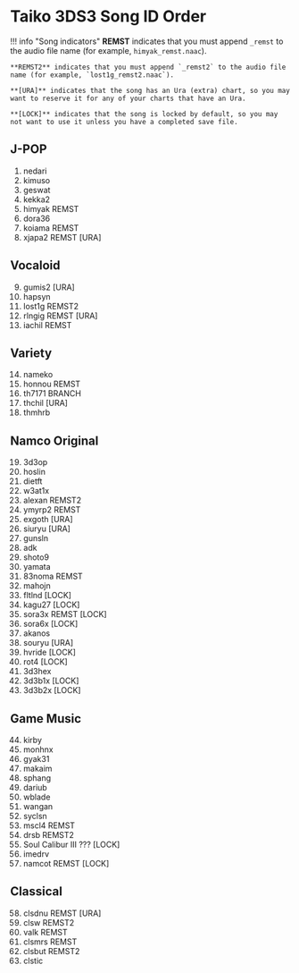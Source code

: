 
# Taiko 3DS3 Song ID Order

!!! info "Song indicators"
	**REMST** indicates that you must append `_remst` to the audio file name (for example, `himyak_remst.naac`).
	
	**REMST2** indicates that you must append `_remst2` to the audio file name (for example, `lost1g_remst2.naac`).
	
	**[URA]** indicates that the song has an Ura (extra) chart, so you may want to reserve it for any of your charts that have an Ura.
	
	**[LOCK]** indicates that the song is locked by default, so you may not want to use it unless you have a completed save file.
	
## J-POP
1. nedari
2. kimuso
3. geswat
4. kekka2
5. himyak REMST
6. dora36
7. koiama REMST
8. xjapa2 REMST [URA]

## Vocaloid

9. gumis2 [URA]
10. hapsyn
11. lost1g REMST2
12. rlngig REMST [URA]
13. iachil REMST

## Variety

14. nameko
15. honnou REMST
16. th7171 BRANCH
17. thchil [URA]
18. thmhrb

## Namco Original

19. 3d3op
20. hoslin
21. dietft
22. w3at1x
23. alexan REMST2
24. ymyrp2 REMST
25. exgoth [URA]
26. siuryu [URA]
27. gunsln
28. adk
29. shoto9
30. yamata
31. 83noma REMST
32. mahojn
33. fltlnd [LOCK]
34. kagu27 [LOCK]
35. sora3x REMST [LOCK]
36. sora6x [LOCK]
37. akanos
38. souryu [URA]
39. hvride [LOCK]
40. rot4 [LOCK]
41. 3d3hex 
42. 3d3b1x [LOCK]
43. 3d3b2x [LOCK]

## Game Music 

44. kirby
45. monhnx
46. gyak31
47. makaim
48. sphang
49. dariub
50. wblade
51. wangan
52. syclsn
53. mscl4 REMST
54. drsb REMST2
55. Soul Calibur III ??? [LOCK]
56. imedrv
57. namcot REMST [LOCK]

## Classical

58. clsdnu REMST [URA]
59. clsw REMST2
60. valk REMST
61. clsmrs REMST
62. clsbut REMST2
63. clstic